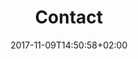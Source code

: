 ---
title: Contact
date: 2017-11-09T14:50:58+02:00
draft: false
description: Lorem ipsum dolor sit amet, consectetur adipisicing elit. Vero porro tempore voluptas voluptatibus eius a non numquam, quibusdam enim eos.
header:
  description: Every project starts with a <span class="accent-text">conversation</span>, just drop me a line and let's create something great together.
  image:
    url: contact-hero.png
    alt: The chair for meeting image
    media: "(max-width: 46.25em)"
    params:
    - options: 1130x500
    - options: 848x443 Center
    - options: 565x420 Center
    - options: 360x318
text_groups:
  - name: Collaboration
    description: <p>Lorem ipsum dolor sit amet, consectetur adipisicing elit. Quisquam, atque officiis ut, veritatis reiciendis sequi quos officia quidem tempora minus fugit a suscipit nulla possimus?</p><br/><p>Let's get started&#58; <a class="accent-text bold-text" href="mailto:hello@example.com?subject=Hello,%20Yates!%20Lets%20make%20something%20great%20together!">hello@example.com</a></p>
---